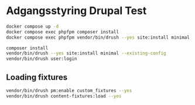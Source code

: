# Adgangsstyring Drupal Test

```sh
docker compose up -d
docker compose exec phpfpm composer install
docker compose exec phpfpm vendor/bin/drush --yes site:install minimal --existing-config
```

```sh
composer install
vendor/bin/drush --yes site:install minimal --existing-config
vendor/bin/drush user:login
```

## Loading fixtures

```sh
vendor/bin/drush pm:enable custom_fixtures --yes
vendor/bin/drush content-fixtures:load --yes
```
